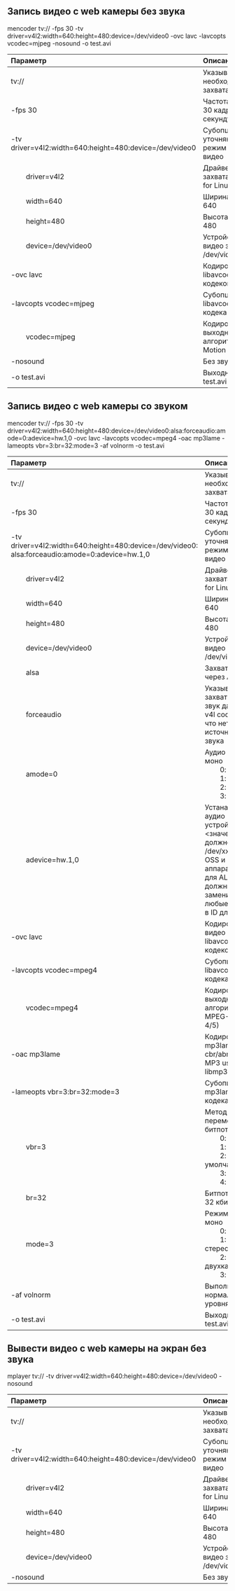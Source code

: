 ## Запись видео с web камеры без звука

mencoder tv:// -fps 30 -tv driver=v4l2:width=640:height=480:device=/dev/video0 -ovc lavc -lavcopts vcodec=mjpeg -nosound -o test.avi

| Параметр                                           | Описание                                                                      |
|:---------------------------------------------------|:------------------------------------------------------------------------------|
|tv://                                               | Указывает на необходимость захвата видео                                      |
|-fps 30                                             | Частота кадров 30 кадров в секунду                                            |
|-tv driver=v4l2:width=640:height=480:device=/dev/video0| Субопции уточняющие режим захвата видео                                    |
|&nbsp;&nbsp;&nbsp;&nbsp;&nbsp;&nbsp;&nbsp;&nbsp;driver=v4l2     | Драйвер видео захвата Video for Linux v.2                                     |
|&nbsp;&nbsp;&nbsp;&nbsp;&nbsp;&nbsp;&nbsp;&nbsp;width=640       | Ширина видео 640                                                              |
|&nbsp;&nbsp;&nbsp;&nbsp;&nbsp;&nbsp;&nbsp;&nbsp;height=480      | Высота видео 480                                                              |
|&nbsp;&nbsp;&nbsp;&nbsp;&nbsp;&nbsp;&nbsp;&nbsp;device=/dev/video0| Устройство видео захвата /dev/video0                                        |
|-ovc lavc                                           | Кодировать libavcodec кодеком                                                 |
|-lavcopts vcodec=mjpeg                              | Субопции libavcodec кодека                                                    |
|&nbsp;&nbsp;&nbsp;&nbsp;&nbsp;&nbsp;&nbsp;&nbsp;vcodec=mjpeg    | Кодировать выходной файл алгоритмом Motion JPEG                               |
|-nosound                                            | Без звука                                                                     |
|-o test.avi                                         | Выходной файл test.avi                                                        |

## Запись видео с web камеры со звуком

mencoder tv:// -fps 30 -tv driver=v4l2:width=640:height=480:device=/dev/video0:alsa:forceaudio:amode=0:adevice=hw.1,0 -ovc lavc -lavcopts vcodec=mpeg4 -oac mp3lame -lameopts vbr=3:br=32:mode=3 -af volnorm -o test.avi

| Параметр                                           | Описание                                                                      |
|:---------------------------------------------------|:------------------------------------------------------------------------------|
|tv://                                               | Указывает на необходимость захвата видео                                      |
|-fps 30                                             | Частота кадров 30 кадров в секунду                                            |
|-tv driver=v4l2:width=640:height=480:device=/dev/video0:<br>alsa:forceaudio:amode=0:adevice=hw.1,0| Субопции уточняющие режим захвата видео |
|&nbsp;&nbsp;&nbsp;&nbsp;&nbsp;&nbsp;&nbsp;&nbsp;driver=v4l2     | Драйвер видео захвата Video for Linux v.2                                     |
|&nbsp;&nbsp;&nbsp;&nbsp;&nbsp;&nbsp;&nbsp;&nbsp;width=640       | Ширина видео 640                                                              |
|&nbsp;&nbsp;&nbsp;&nbsp;&nbsp;&nbsp;&nbsp;&nbsp;height=480      | Высота видео 480                                                              |
|&nbsp;&nbsp;&nbsp;&nbsp;&nbsp;&nbsp;&nbsp;&nbsp;device=/dev/video0| Устройство видео захвата /dev/video0                                        |
|&nbsp;&nbsp;&nbsp;&nbsp;&nbsp;&nbsp;&nbsp;&nbsp;alsa            | Захват звука через ALSA                                                       |
|&nbsp;&nbsp;&nbsp;&nbsp;&nbsp;&nbsp;&nbsp;&nbsp;forceaudio      | Указывает захватывать звук даже если v4l сообщает, что нет источников звука   |
|&nbsp;&nbsp;&nbsp;&nbsp;&nbsp;&nbsp;&nbsp;&nbsp;amode=0         | Аудио режим: моно<br>&nbsp;&nbsp;&nbsp;&nbsp;&nbsp;&nbsp;&nbsp;&nbsp;0: моно<br>&nbsp;&nbsp;&nbsp;&nbsp;&nbsp;&nbsp;&nbsp;&nbsp;1: стерео<br>&nbsp;&nbsp;&nbsp;&nbsp;&nbsp;&nbsp;&nbsp;&nbsp;2: язык 1<br>&nbsp;&nbsp;&nbsp;&nbsp;&nbsp;&nbsp;&nbsp;&nbsp;3: язык 2 |
|&nbsp;&nbsp;&nbsp;&nbsp;&nbsp;&nbsp;&nbsp;&nbsp;adevice=hw.1,0  | Устанавливает аудио устройство. \<значение\> должно быть /dev/xxx для OSS и аппаратный ID для ALSA. Вы должны заменить любые ':' на '.' в ID для ALSA. |
|-ovc lavc                                           | Кодировать видео libavcodec кодеком                                           |
|-lavcopts vcodec=mpeg4                              | Субопции libavcodec кодека                                                    |
|&nbsp;&nbsp;&nbsp;&nbsp;&nbsp;&nbsp;&nbsp;&nbsp;vcodec=mpeg4    | Кодировать выходной файл алгоритмом MPEG-4 (DivX 4/5)                         |
|-oac mp3lame                                        | Кодироват звук mp3lame cbr/abr/vbr MP3 using libmp3lame                       |
|-lameopts vbr=3:br=32:mode=3                        | Субопции mp3lame кодека                                                       |  
|&nbsp;&nbsp;&nbsp;&nbsp;&nbsp;&nbsp;&nbsp;&nbsp;vbr=3           | Метод переменного битпотока abr<br>&nbsp;&nbsp;&nbsp;&nbsp;&nbsp;&nbsp;&nbsp;&nbsp;0: cbr<br>&nbsp;&nbsp;&nbsp;&nbsp;&nbsp;&nbsp;&nbsp;&nbsp;1: mt<br>&nbsp;&nbsp;&nbsp;&nbsp;&nbsp;&nbsp;&nbsp;&nbsp;2: rh (по умолчанию)<br>&nbsp;&nbsp;&nbsp;&nbsp;&nbsp;&nbsp;&nbsp;&nbsp;3: abr<br>&nbsp;&nbsp;&nbsp;&nbsp;&nbsp;&nbsp;&nbsp;&nbsp;4: mtrh |
|&nbsp;&nbsp;&nbsp;&nbsp;&nbsp;&nbsp;&nbsp;&nbsp;br=32           | Битпоток звука 32 кбит/с                                                      |
|&nbsp;&nbsp;&nbsp;&nbsp;&nbsp;&nbsp;&nbsp;&nbsp;mode=3          | Режим звука моно<br>&nbsp;&nbsp;&nbsp;&nbsp;&nbsp;&nbsp;&nbsp;&nbsp;0: стерео<br>&nbsp;&nbsp;&nbsp;&nbsp;&nbsp;&nbsp;&nbsp;&nbsp;1: joint-стерео<br>&nbsp;&nbsp;&nbsp;&nbsp;&nbsp;&nbsp;&nbsp;&nbsp;2: двухканальный<br>&nbsp;&nbsp;&nbsp;&nbsp;&nbsp;&nbsp;&nbsp;&nbsp;3: моно |
|-af volnorm                                         | Выполнить нормализацию уровня звука                                           |
|-o test.avi                                         | Выходной файл test.avi                                                        |
  
## Вывести видео с web камеры на экран без звука

mplayer tv:// -tv driver=v4l2:width=640:height=480:device=/dev/video0 -nosound

| Параметр                                           | Описание                                                                      |
|:---------------------------------------------------|:------------------------------------------------------------------------------|
|tv://                                               | Указывает на необходимость захвата видео                                      |
|-tv driver=v4l2:width=640:height=480:device=/dev/video0| Субопции уточняющие режим захвата видео                                    |
|&nbsp;&nbsp;&nbsp;&nbsp;&nbsp;&nbsp;&nbsp;&nbsp;driver=v4l2     | Драйвер видео захвата Video for Linux v.2                                     |
|&nbsp;&nbsp;&nbsp;&nbsp;&nbsp;&nbsp;&nbsp;&nbsp;width=640       | Ширина видео 640                                                              |
|&nbsp;&nbsp;&nbsp;&nbsp;&nbsp;&nbsp;&nbsp;&nbsp;height=480      | Высота видео 480                                                              |
|&nbsp;&nbsp;&nbsp;&nbsp;&nbsp;&nbsp;&nbsp;&nbsp;device=/dev/video0| Устройство видео захвата /dev/video0                                        |
|-nosound                                            | Без звука                                                                     |




	  